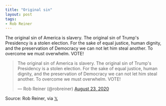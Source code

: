 ```yaml
---
title: "Original sin"
layout: post
tags:
- Rob Reiner
---
```


The original sin of America is slavery. The original sin of Trump's Presidency is a stolen election. For the sake of equal justice, human dignity, and the preservation of Democracy we can not let him steal another. To overcome we must overwhelm. VOTE!

<blockquote class="twitter-tweet"><p lang="en" dir="ltr">The original sin of America is slavery. The original sin of Trump's Presidency is a stolen election. For the sake of equal justice, human dignity, and the preservation of Democracy we can not let him steal another. To overcome we must overwhelm. VOTE!</p>&mdash; Rob Reiner (@robreiner) <a href="https://twitter.com/robreiner/status/1297565290595667968?ref_src=twsrc%5Etfw">August 23, 2020</a></blockquote> <script async src="https://platform.twitter.com/widgets.js" charset="utf-8"></script>

Source: Rob Reiner, via [&#x1D54F;](https://x.com)
